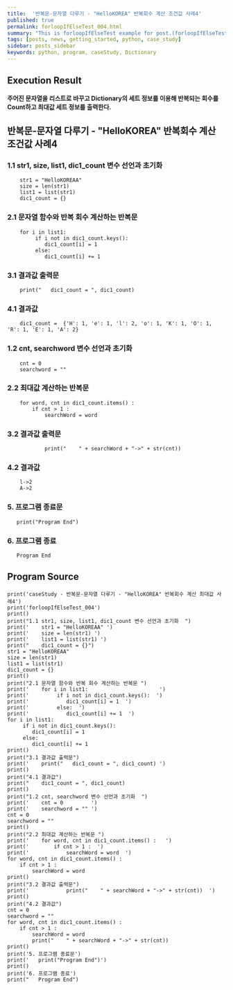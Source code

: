 ```yaml
---
title:  '반복문-문자열 다루기 - "HelloKOREA" 반복회수 계산 조건값 사례4'
published: true
permalink: forloopIfElseTest_004.html
summary: "This is forloopIfElseTest example for post.(forloopIfElseTest)"
tags: [posts, news, getting_started, python, case_study]
sidebar: posts_sidebar
keywords: python, program, caseStudy, Dictionary
---
```


## Execution Result

**주어진 문자열을 리스트로 바꾸고 Dictionary의 세트 정보를 이용해
반복되는 회수를 Count하고 최대값 세트 정보를 출력한다.**

## 반복문-문자열 다루기 - "HelloKOREA" 반복회수 계산 조건값 사례4

### 1.1 str1, size, list1, dic1_count 변수 선언과 초기화
```
    str1 = "HelloKOREAA"
    size = len(str1)
    list1 = list(str1)
    dic1_count = {}
```
### 2.1 문자열 함수와 반복 회수 계산하는 반복문
```
    for i in list1:                       
         if i not in dic1_count.keys():  
            dic1_count[i] = 1  
         else:  
            dic1_count[i] += 1  
```
### 3.1 결과값 출력문
```
    print("   dic1_count = ", dic1_count)
```
### 4.1 결과값
```
    dic1_count =  {'H': 1, 'e': 1, 'l': 2, 'o': 1, 'K': 1, 'O': 1, 'R': 1, 'E': 1, 'A': 2}
```
### 1.2 cnt, searchword 변수 선언과 초기화  
```
    cnt = 0         
    searchword = ""
```
### 2.2 최대값 계산하는 반복문
```
    for word, cnt in dic1_count.items() :   
        if cnt > 1 :  
            searchWord = word  
```
### 3.2 결과값 출력문
```
            print("    " + searchWord + "->" + str(cnt))  
```
### 4.2 결과값
```
    l->2
    A->2
```
### 5. 프로그램 종료문
```
   print("Program End")
```
### 6. 프로그램 종료
```
   Program End
```   
## Program Source

```
print('caseStudy - 반복문-문자열 다루기 - "HelloKOREA" 반복회수 계산 최대값 사례4')
print('forloopIfElseTest_004')
print()
print("1.1 str1, size, list1, dic1_count 변수 선언과 초기화  ")
print('    str1 = "HelloKOREAA" ')
print('    size = len(str1) ')
print('    list1 = list(str1) ')
print("    dic1_count = {}")
str1 = "HelloKOREAA"
size = len(str1)
list1 = list(str1)
dic1_count = {}
print()
print("2.1 문자열 함수와 반복 회수 계산하는 반복문 ")
print('    for i in list1:                       ')
print('         if i not in dic1_count.keys():  ')
print('            dic1_count[i] = 1  ')
print('         else:  ')
print('            dic1_count[i] += 1  ')
for i in list1:
     if i not in dic1_count.keys():
        dic1_count[i] = 1
     else:
        dic1_count[i] += 1
print()
print("3.1 결과값 출력문")
print('    print("   dic1_count = ", dic1_count) ')
print()
print("4.1 결과값")
print("    dic1_count = ", dic1_count)
print()
print("1.2 cnt, searchword 변수 선언과 초기화  ")
print('    cnt = 0         ')
print('    searchword = "" ')
cnt = 0
searchword = ""
print()
print("2.2 최대값 계산하는 반복문 ")
print('    for word, cnt in dic1_count.items() :   ')
print('        if cnt > 1 :  ')
print('            searchWord = word  ')
for word, cnt in dic1_count.items() :
    if cnt > 1 :
        searchWord = word
print()
print("3.2 결과값 출력문")
print('            print("    " + searchWord + "->" + str(cnt))  ')
print()
print("4.2 결과값")
cnt = 0
searchword = ""
for word, cnt in dic1_count.items() :
    if cnt > 1 :
        searchWord = word
        print("    " + searchWord + "->" + str(cnt))
print()
print('5. 프로그램 종료문')
print('   print("Program End")')
print()
print('6. 프로그램 종료')
print("   Program End")
```

